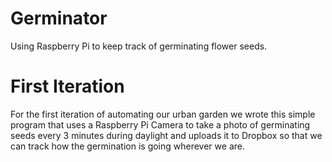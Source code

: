 # Germinator
Using Raspberry Pi to keep track of germinating flower seeds.

# First Iteration
For the first iteration of automating our urban garden we wrote this simple program that uses a Raspberry Pi Camera to take a photo of germinating seeds every 3 minutes during daylight and uploads it to Dropbox so that we can track how the germination is going wherever we are.
